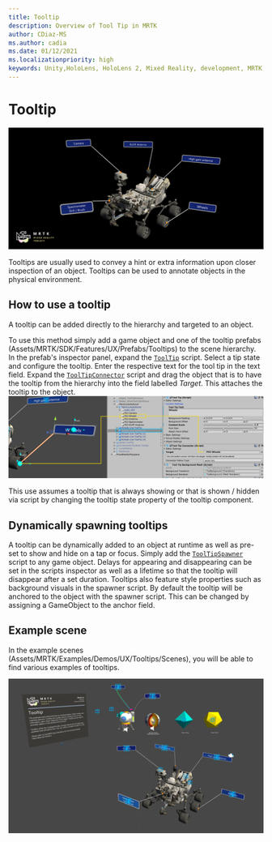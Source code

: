 ```yaml
---
title: Tooltip
description: Overview of Tool Tip in MRTK
author: CDiaz-MS
ms.author: cadia
ms.date: 01/12/2021
ms.localizationpriority: high
keywords: Unity,HoloLens, HoloLens 2, Mixed Reality, development, MRTK, ToolTip,
---
```


# Tooltip

![Tooltip Main](../images/tooltip/MRTK_Tooltip_Main.png)

Tooltips are usually used to convey a hint or extra information upon closer inspection of an object. Tooltips can be used to annotate objects in the physical environment.

## How to use a tooltip

A tooltip can be added directly to the hierarchy and targeted to an object.

To use this method simply add a game object and one of the tooltip prefabs (Assets/MRTK/SDK/Features/UX/Prefabs/Tooltips) to the scene hierarchy. In the prefab's inspector panel, expand the [`ToolTip`](xref:Microsoft.MixedReality.Toolkit.UI.ToolTip) script. Select a tip state and configure the tooltip.  Enter the respective text for the tool tip in the text field. Expand the [`ToolTipConnector`](xref:Microsoft.MixedReality.Toolkit.UI.ToolTipConnector) script and drag the object that is to have the tooltip from the hierarchy into the field labelled *Target*. This attaches the tooltip to the object.
![Tooltip Connector](../images/tooltip/MRTK_Tooltip_Connector.png)

This use assumes a tooltip that is always showing or that is shown / hidden via script by changing the tooltip state property of the tooltip component.

## Dynamically spawning tooltips

A tooltip can be dynamically added to an object at runtime as well as pre-set to show and hide on a tap or focus. Simply add the [`ToolTipSpawner`](xref:Microsoft.MixedReality.Toolkit.UI.ToolTipSpawner) script to any game object. Delays for appearing and disappearing can be set in the scripts inspector as well as a lifetime so that the tooltip will disappear after a set duration. Tooltips also feature style properties such as background visuals in the spawner script. By default the tooltip will be anchored to the object with the spawner script. This can be changed by assigning a GameObject to the anchor field.

## Example scene

In the example scenes (Assets/MRTK/Examples/Demos/UX/Tooltips/Scenes), you will be able to find various examples of tooltips.

![Tooltip Example](../images/tooltip/MRTK_Tooltip_Examples.png)
